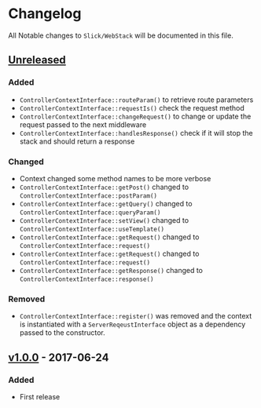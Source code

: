 # Changelog

All Notable changes to `Slick/WebStack` will be documented in this file.

## [Unreleased]

### Added
- ``ControllerContextInterface::routeParam()`` to retrieve route parameters
- ``ControllerContextInterface::requestIs()`` check the request method
- ``ControllerContextInterface::changeRequest()`` to change or update the request passed to the next middleware
- ``ControllerContextInterface::handlesResponse()`` check if it will stop the stack and should return a response

### Changed
- Context changed some method names to be more verbose
- ``ControllerContextInterface::getPost()`` changed to ``ControllerContextInterface::postParam()``
- ``ControllerContextInterface::getQuery()`` changed to ``ControllerContextInterface::queryParam()``
- ``ControllerContextInterface::setView()`` changed to ``ControllerContextInterface::useTemplate()``
- ``ControllerContextInterface::getRequest()`` changed to ``ControllerContextInterface::request()``
- ``ControllerContextInterface::getRequest()`` changed to ``ControllerContextInterface::request()``
- ``ControllerContextInterface::getResponse()`` changed to ``ControllerContextInterface::response()``
    
### Removed
- ``ControllerContextInterface::register()`` was removed and the context is instantiated with a ``ServerReqeustInterface``
  object as a dependency passed to the constructor.    


## [v1.0.0] - 2017-06-24

### Added
- First release 

[Unreleased]: https://github.com/slickframework/web-stack/compare/v1.0.0...HEAD
[v1.0.0]: https://github.com/slickframework/configuration/compare/v1.0.0...master